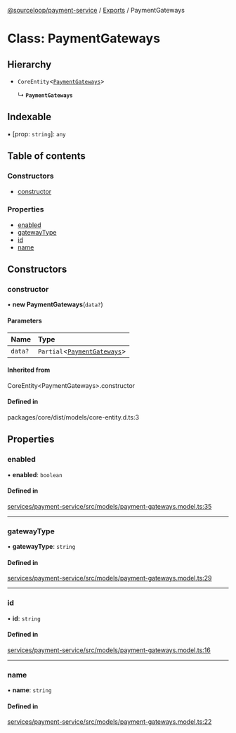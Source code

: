 [@sourceloop/payment-service](../README.md) / [Exports](../modules.md) / PaymentGateways

# Class: PaymentGateways

## Hierarchy

- `CoreEntity`<[`PaymentGateways`](PaymentGateways.md)\>

  ↳ **`PaymentGateways`**

## Indexable

▪ [prop: `string`]: `any`

## Table of contents

### Constructors

- [constructor](PaymentGateways.md#constructor)

### Properties

- [enabled](PaymentGateways.md#enabled)
- [gatewayType](PaymentGateways.md#gatewaytype)
- [id](PaymentGateways.md#id)
- [name](PaymentGateways.md#name)

## Constructors

### constructor

• **new PaymentGateways**(`data?`)

#### Parameters

| Name | Type |
| :------ | :------ |
| `data?` | `Partial`<[`PaymentGateways`](PaymentGateways.md)\> |

#### Inherited from

CoreEntity<PaymentGateways\>.constructor

#### Defined in

packages/core/dist/models/core-entity.d.ts:3

## Properties

### enabled

• **enabled**: `boolean`

#### Defined in

[services/payment-service/src/models/payment-gateways.model.ts:35](https://github.com/sourcefuse/loopback4-microservice-catalog/blob/93a7f917/services/payment-service/src/models/payment-gateways.model.ts#L35)

___

### gatewayType

• **gatewayType**: `string`

#### Defined in

[services/payment-service/src/models/payment-gateways.model.ts:29](https://github.com/sourcefuse/loopback4-microservice-catalog/blob/93a7f917/services/payment-service/src/models/payment-gateways.model.ts#L29)

___

### id

• **id**: `string`

#### Defined in

[services/payment-service/src/models/payment-gateways.model.ts:16](https://github.com/sourcefuse/loopback4-microservice-catalog/blob/93a7f917/services/payment-service/src/models/payment-gateways.model.ts#L16)

___

### name

• **name**: `string`

#### Defined in

[services/payment-service/src/models/payment-gateways.model.ts:22](https://github.com/sourcefuse/loopback4-microservice-catalog/blob/93a7f917/services/payment-service/src/models/payment-gateways.model.ts#L22)
